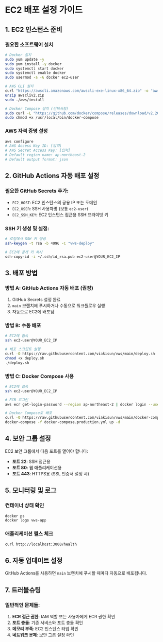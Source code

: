 # EC2 배포 설정 가이드

## 1. EC2 인스턴스 준비

### 필요한 소프트웨어 설치
```bash
# Docker 설치
sudo yum update -y
sudo yum install -y docker
sudo systemctl start docker
sudo systemctl enable docker
sudo usermod -a -G docker ec2-user

# AWS CLI 설치
curl "https://awscli.amazonaws.com/awscli-exe-linux-x86_64.zip" -o "awscliv2.zip"
unzip awscliv2.zip
sudo ./aws/install

# Docker Compose 설치 (선택사항)
sudo curl -L "https://github.com/docker/compose/releases/download/v2.20.0/docker-compose-$(uname -s)-$(uname -m)" -o /usr/local/bin/docker-compose
sudo chmod +x /usr/local/bin/docker-compose
```

### AWS 자격 증명 설정
```bash
aws configure
# AWS Access Key ID: [입력]
# AWS Secret Access Key: [입력]
# Default region name: ap-northeast-2
# Default output format: json
```

## 2. GitHub Actions 자동 배포 설정

### 필요한 GitHub Secrets 추가:
- `EC2_HOST`: EC2 인스턴스의 공용 IP 또는 도메인
- `EC2_USER`: SSH 사용자명 (보통 `ec2-user`)
- `EC2_SSH_KEY`: EC2 인스턴스 접근용 SSH 프라이빗 키

### SSH 키 생성 및 설정:
```bash
# 로컬에서 SSH 키 생성
ssh-keygen -t rsa -b 4096 -C "vws-deploy"

# EC2에 공개 키 복사
ssh-copy-id -i ~/.ssh/id_rsa.pub ec2-user@YOUR_EC2_IP
```

## 3. 배포 방법

### 방법 A: GitHub Actions 자동 배포 (권장)
1. GitHub Secrets 설정 완료
2. `main` 브랜치에 푸시하거나 수동으로 워크플로우 실행
3. 자동으로 EC2에 배포됨

### 방법 B: 수동 배포
```bash
# EC2에 접속
ssh ec2-user@YOUR_EC2_IP

# 배포 스크립트 실행
curl -O https://raw.githubusercontent.com/viakisun/vws/main/deploy.sh
chmod +x deploy.sh
./deploy.sh
```

### 방법 C: Docker Compose 사용
```bash
# EC2에 접속
ssh ec2-user@YOUR_EC2_IP

# ECR 로그인
aws ecr get-login-password --region ap-northeast-2 | docker login --username AWS --password-stdin 711678334703.dkr.ecr.ap-northeast-2.amazonaws.com

# Docker Compose로 배포
curl -O https://raw.githubusercontent.com/viakisun/vws/main/docker-compose.production.yml
docker-compose -f docker-compose.production.yml up -d
```

## 4. 보안 그룹 설정

EC2 보안 그룹에서 다음 포트를 열어야 합니다:
- **포트 22**: SSH 접근용
- **포트 80**: 웹 애플리케이션용
- **포트 443**: HTTPS용 (SSL 인증서 설정 시)

## 5. 모니터링 및 로그

### 컨테이너 상태 확인
```bash
docker ps
docker logs vws-app
```

### 애플리케이션 헬스 체크
```bash
curl http://localhost:3000/health
```

## 6. 자동 업데이트 설정

GitHub Actions를 사용하면 `main` 브랜치에 푸시할 때마다 자동으로 배포됩니다.

## 7. 트러블슈팅

### 일반적인 문제들:
1. **ECR 접근 권한**: IAM 역할 또는 사용자에게 ECR 권한 확인
2. **포트 충돌**: 기존 서비스와 포트 충돌 확인
3. **메모리 부족**: EC2 인스턴스 타입 확인
4. **네트워크 문제**: 보안 그룹 설정 확인
